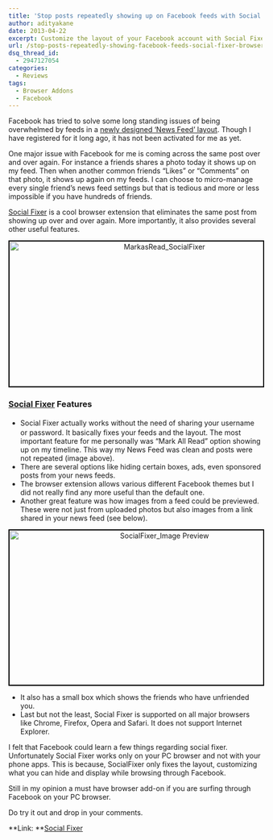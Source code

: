 ```yaml
---
title: 'Stop posts repeatedly showing up on Facebook feeds with Social Fixer [Browser]'
author: adityakane
date: 2013-04-22
excerpt: Customize the layout of your Facebook account with Social Fixer a browser add-on that allows users to hide certain posts, boxes and also not show similar posts over and over again.
url: /stop-posts-repeatedly-showing-facebook-feeds-social-fixer-browser/
dsq_thread_id:
  - 2947127054
categories:
  - Reviews
tags:
  - Browser Addons
  - Facebook
---
```

Facebook has tried to solve some long standing issues of being overwhelmed by feeds in a [newly designed &#8216;News Feed&#8217; layout][1]. Though I have registered for it long ago, it has not been activated for me as yet.

One major issue with Facebook for me is coming across the same post over and over again. For instance a friends shares a photo today it shows up on my feed. Then when another common friends &#8220;Likes&#8221; or &#8220;Comments&#8221; on that photo, it shows up again on my feeds. I can choose to micro-manage every single friend&#8217;s news feed settings but that is tedious and more or less impossible if you have hundreds of friends.

<a href="http://socialfixer.com/" onclick="_gaq.push(['_trackEvent', 'outbound-article', 'http://socialfixer.com/', 'Social Fixer']);" >Social Fixer</a> is a cool browser extension that eliminates the same post from showing up over and over again. More importantly, it also provides several other useful features.

<p style="text-align: center;">
  <a href="http://cdn.devilsworkshop.org/files/2013/04/MarkasRead_SocialFixer.png"><img class="aligncenter size-medium wp-image-73428" style="border: 2px solid black;" alt="MarkasRead_SocialFixer" src="http://cdn.devilsworkshop.org/files/2013/04/MarkasRead_SocialFixer-600x288.png" width="600" height="288" /></a>
</p>

### <a href="http://socialfixer.com/" onclick="_gaq.push(['_trackEvent', 'outbound-article', 'http://socialfixer.com/', 'Social Fixer']);" >Social Fixer</a> Features

  * <span style="font-size: 14px; line-height: 1.5;">Social Fixer actually works without the need of sharing your username or password. It basically fixes your feeds and the layout. The most important feature for me personally was &#8220;Mark All Read&#8221; option showing up on my timeline. This way my News Feed was clean and posts were not repeated (image above).</span>
  * There are several options like hiding certain boxes, ads, even sponsored posts from your news feeds.
  * The browser extension allows various different Facebook themes but I did not really find any more useful than the default one.
  * Another great feature was how images from a feed could be previewed. These were not just from uploaded photos but also images from a link shared in your news feed (see below).

<p style="text-align: center;">
  <a href="http://cdn.devilsworkshop.org/files/2013/04/SocialFixer_Image-Preview.png"><img class="aligncenter size-medium wp-image-73427" style="border: 2px solid black;" alt="SocialFixer_Image Preview" src="http://cdn.devilsworkshop.org/files/2013/04/SocialFixer_Image-Preview-600x307.png" width="600" height="307" /></a>
</p>

  * <span style="line-height: 14px;">It also has a small box which shows the friends who have unfriended you.</span>
  * Last but not the least, Social Fixer is supported on all major browsers like Chrome, Firefox, Opera and Safari. It does not support Internet Explorer.

I felt that Facebook could learn a few things regarding social fixer. Unfortunately Social Fixer works only on your PC browser and not with your phone apps. This is because, SocialFixer only fixes the layout, customizing what you can hide and display while browsing through Facebook.

Still in my opinion a must have browser add-on if you are surfing through Facebook on your PC browser.

Do try it out and drop in your comments.

**Link: **<a href="http://socialfixer.com/" onclick="_gaq.push(['_trackEvent', 'outbound-article', 'http://socialfixer.com/', 'Social Fixer']);" >Social Fixer</a>

 [1]: http://devilsworkshop.org/news/facebook-redesigns-news-feed/72086/ "Get Facebook's newly designed Feeds Layout"
